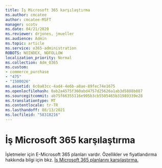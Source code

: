 ```yaml
---
title: İş Microsoft 365 karşılaştırma
ms.author: cmcatee
author: cmcatee-MSFT
manager: scotv
ms.date: 04/21/2020
ms.reviewer: drjones, jmueller
ms.audience: Admin
ms.topic: article
ms.service: o365-administration
ROBOTS: NOINDEX, NOFOLLOW
localization_priority: Normal
ms.collection: Adm_O365
ms.custom:
- commerce_purchase
- "475"
- "1500026"
ms.assetid: 6c0a83cc-4ad4-4e6b-a8ae-89fec74e1675
ms.openlocfilehash: 0ab2a4575f360abd4757d25626a1ab3d5888b887
ms.sourcegitcommit: ab75f66355116e995b3cb5505465b31989339e28
ms.translationtype: MT
ms.contentlocale: tr-TR
ms.lasthandoff: 08/13/2021
ms.locfileid: "58318216"
---
```

# <a name="compare-microsoft-365-for-business"></a>İş Microsoft 365 karşılaştırma

İşletmeler için E-Microsoft 365 planları vardır. Özellikler ve fiyatlandırma hakkında bilgi için bkz. [İş Microsoft 365 planlarını karşılaştırma.](https://www.microsoft.com/microsoft-365/business/compare-all-microsoft-365-business-products)  